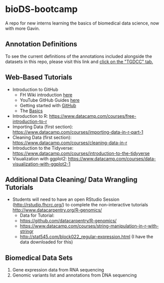 # bioDS-bootcamp
A repo for new interns learning the basics of biomedical data science, now with more Gavin.  

## Annotation Definitions
To see the current definitions of the annotations included alongside the datasets in this repo, please visit this link and [click on the "TGDCC" tab.](https://translationalgenomics.shinyapps.io/FHOntologyBrowser/)


## Web-Based Tutorials
- Introduction to GitHub
  - FH Wiki introduction [here](http://sciwiki.fredhutch.org/compdemos/comp_github/)
  - YouTube GitHub Guides [here](https://www.youtube.com/githubguides)
  - Getting started with [GitHub](https://www.youtube.com/watch?v=noZnOSpcjYY&list=PLg7s6cbtAD15G8lNyoaYDuKZSKyJrgwB-)
  - The [Basics](https://www.youtube.com/watch?v=8oRjP8yj2Wo&list=PLg7s6cbtAD165JTRsXh8ofwRw0PqUnkVH)
- Introduction to R: https://www.datacamp.com/courses/free-introduction-to-r
- Importing Data (first section): https://www.datacamp.com/courses/importing-data-in-r-part-1
- Cleaning Data (first section):  https://www.datacamp.com/courses/cleaning-data-in-r
- Introduction to the Tidyverse: https://www.datacamp.com/courses/introduction-to-the-tidyverse
- Visualization with ggplot2: https://www.datacamp.com/courses/data-visualization-with-ggplot2-1


## Additional Data Cleaning/ Data Wrangling Tutorials
- Students will need to have an open RStudio Session  (http://rstudio.fhcrc.org/) to complete the non-interactive tutorials
http://www.datacarpentry.org/R-genomics/    
  - Data for Tutorial:
  - https://github.com/datacarpentry/R-genomics/
  - https://www.datacamp.com/courses/string-manipulation-in-r-with-stringr
  - http://stat545.com/block022_regular-expression.html (I have the data downloaded for this)

## Biomedical Data Sets
1. Gene expression data from RNA sequencing
2. Genomic variants list and annotations from DNA sequencing
